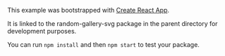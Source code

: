 This example was bootstrapped with [Create React App](https://github.com/facebook/create-react-app).

It is linked to the random-gallery-svg package in the parent directory for development purposes.

You can run `npm install` and then `npm start` to test your package.
